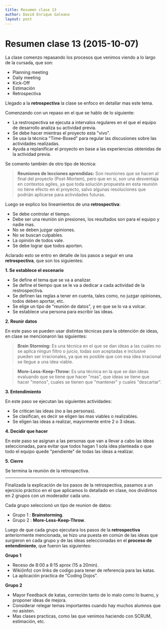 ```yaml
---
title: Resumen clase 13
author: David Enrique Galeano
layout: post
---
```


Resumen clase 13 (2015-10-07)
==============================

La clase comenzo repasando los procesos que venimos viendo a lo largo de la cursada, que son:

* Planning meeting
* Daily meeting
* Kick-Off
* Estimación
* Retrospectiva

Llegado a la **retrospectiva** la clase se enfoco en detallar mas este tema.

Comenzando con un repaso en el que se hablo de lo siguiente:

* La restrospectiva se ejecuta a intervalos regulares en el que el equipo de desarrollo analiza su actividad previa.
* Se debe hacer mientras el proyecto esta "vivo".
* Se usa la técnica "Time-Boxed" para regular las discusiones sobre las actividades realizadas.
* Ayuda a replanificar el proyecto en base a las experiencias obtenidas de la actividad previa.

Se comento también de otro tipo de técnica:

>__Reuniones de lecciones aprendidas:__ Son reuniones que se hacen al final del proyecto (Post-Mortem), pero que en si, son una desventaja en contextos agiles, ya que toda solución propuesta en esta reunión no tiene efecto en el proyecto, salvo algunas resoluciones que podrián aplicarse para actividades futuras.

Luego se explico los lineamientos de una **retrospectiva**:

* Se debe controlar el tiempo.
* Debe ser una reunión sin presiones, los resultados son para el equipo y nadie mas.
* No se deben juzgar opiniones.
* No se buscan culpables.
* La opinión de todos vale.
* Se debe lograr que todos aporten.

Aclarado esto se entro en detalle de los pasos a seguir en una **retrospectiva**, que son los siguientes:

**1. Se establece el escenario**

* Se define el tema que se va a analizar.
* Se define el tiempo que se le va a dedicar a cada actividad de la restrospectiva.
* Se definen las reglas a tener en cuenta, tales como, no juzgar opiniones, todos deben aportar, etc.
* Se elige un tipo de "reunión de datos", y en que se lo va a volcar.
* Se establece una persona para escribir las ideas.

**2. Reunir datos**

En este paso se pueden usar distintas técnicas para la obtención de ideas, en clase se mencionaron las siguientes:

>__Brain Storming:__ Es una técnica en el que se dan ideas a las cuales no se aplica ningun filtro o juicio, todas son aceptadas e inclusive pueden ser irracionales, ya que es posible que con esa idea irracional se llegue a una idea viable.

>__More-Less-Keep-Throw:__ Es una técnica en la que se dan ideas evaluando que se tiene que hacer "mas", que ideas se tiene que hacer "menos", cuales se tienen que "mantener" y cuales "descartar".

**3. Entendimiento**

En este paso se ejecutan las siguientes actividades:

* Se critican las ideas (no a las personas).
* Se clasifican, es decir se eligen las mas viables o realizables.
* Se eligen las ideas a realizar, mayormente entre 2 o 3 ideas.

**4. Decidir que hacer**

En este paso se asignan a las personas que van a llevar a cabo las ideas seleccionadas, para evitar que todos hagan 1 sola idea planteada o que todo el equipo quede "pendiente" de todas las ideas a realizar.

**5. Cierre**

Se termina la reunión de la retrospectiva.

---

Finalizada la explicación de los pasos de la retrospectiva, pasamos a un ejercicio práctico en el que aplicamos lo detallado en clase, nos dividimos en 2 grupos con un moderador cada uno.

Cada grupo seleccionó un tipo de reunion de datos:

* Grupo 1 : **Brainstorming**.
* Grupo 2 : **More-Less-Keep-Throw**.

Luego de que cada grupo ejecutara los pasos de la **retrospectiva** anteriormente mencionada, se hizo una puesta en común de las ideas que surgieron en cada grupo y de las ideas seleccionadas en el **proceso de entendimiento**, que fueron las siguientes:

**Grupo 1**

* Receso de 8:00 a 8:15 aprox (15 a 20min).
* Wiki(info) con links de codigo para tener de referencia para las katas.
* La aplicación practica de "Coding Dojos".

**Grupo 2**

* Mayor Feedback de katas, correción tanto de lo malo como lo bueno, y proponer ideas de mejora.
* Considerar relegar temas importantes cuando hay muchos alumnos que no asisten.
* Mas clases practicas, como las que venimos haciendo con SCRUM, estimación, etc.
